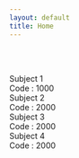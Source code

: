 ```yaml
---
layout: default
title: Home
---
```




<!-- ✅ Breadcrumb -->
<div id="breadcrumb-container">
  <nav id="breadcrumb"></nav>
</div>

<br><br>

<!-- ✅ Subject Cards -->
<div class="card-container">

  <a href="1000.html" style="text-decoration: none;">
    <div class="subject-card">
      <div class="subject-title">Subject 1</div>
      <div class="subject-code">Code : 1000</div>
    </div>
  </a>

  <a href="2000.html" style="text-decoration: none;">
    <div class="subject-card">
      <div class="subject-title">Subject 2</div>
      <div class="subject-code">Code : 2000</div>
    </div>
  </a>

  <a href="3000.html" style="text-decoration: none;">
    <div class="subject-card">
      <div class="subject-title">Subject 3</div>
      <div class="subject-code">Code : 2000</div>
    </div>
  </a>

  <a href="4000.html" style="text-decoration: none;">
    <div class="subject-card">
      <div class="subject-title">Subject 4</div>
      <div class="subject-code">Code : 2000</div>
    </div>
  </a>


  <!-- More cards as needed -->

</div>


